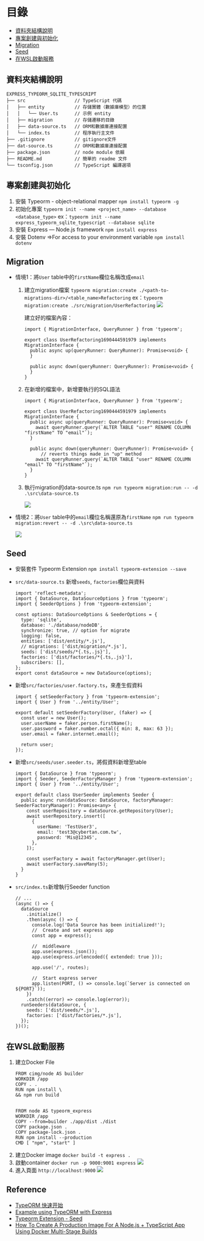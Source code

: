 # 目錄
- [資料夾結構說明](#資料夾結構說明)
- [專案創建與初始化](#專案創建與初始化)
- [Migration](#Migration)
- [Seed](#Seed)
- [在WSL啟動服務](#在WSL啟動服務)

## 資料夾結構說明
```
EXPRESS_TYPEORM_SQLITE_TYPESCRIPT
├── src                  // TypeScript 代碼
│   ├── entity           // 存儲實體（數據庫模型）的位置
│   │   └── User.ts      // 示例 entity
│   ├── migration        // 存儲遷移的目錄
│   ├── data-source.ts   // ORM和數據庫連接配置
│   └── index.ts         // 程序執行主文件
├── .gitignore           // gitignore文件
├── dat-source.ts        // ORM和數據庫連接配置
├── package.json         // node module 依賴
├── README.md            // 簡單的 readme 文件
└── tsconfig.json        // TypeScript 編譯選項
```


## 專案創建與初始化
1. 安裝 Typeorm - object-relational mapper
    `npm install typeorm -g`
2. 初始化專案
    `typeorm init --name <project_name> --database <database_type>`
    ex：`typeorm init --name express_typeorm_sqlite_typescript --database sqlite`
3. 安裝 Express — Node.js framework 
    `npm install express`
4. 安裝 Dotenv =>For access to your environment variable
    `npm install dotenv` 


## Migration
* 情境1：將`User` table中的`firstName`欄位名稱改成`email`
    1. 建立migration檔案
        `typeorm migration:create ./<path-to-migrations-dir>/<table_name>Refactoring`
        ex：`typeorm migration:create ./src/migration/UserRefactoring`
        ![](https://hackmd.io/_uploads/H1T4toyo2.png)

        建立好的檔案內容：
        ```typescript=
        import { MigrationInterface, QueryRunner } from 'typeorm';

        export class UserRefactoring1690444591979 implements MigrationInterface {
          public async up(queryRunner: QueryRunner): Promise<void> {
          }

          public async down(queryRunner: QueryRunner): Promise<void> {
          }
        }
        ```
    2. 在新增的檔案中，新增要執行的SQL語法
        ```typescript=
        import { MigrationInterface, QueryRunner } from 'typeorm';

        export class UserRefactoring1690444591979 implements MigrationInterface {
          public async up(queryRunner: QueryRunner): Promise<void> {
            await queryRunner.query(`ALTER TABLE "user" RENAME COLUMN "firstName" TO "email"`);
          }

          public async down(queryRunner: QueryRunner): Promise<void> {
              // reverts things made in "up" method
            await queryRunner.query(`ALTER TABLE "user" RENAME COLUMN "email" TO "firstName"`); 
          }
        }
        ```
    3. 執行migration的data-source.ts
        `npm run typeorm migration:run -- -d .\src\data-source.ts`
        
        ![](https://hackmd.io/_uploads/ByuG_i1s3.png)

* 情境2：將`User` table中的`email`欄位名稱還原為`firstName`
    `npm run typeorm migration:revert -- -d .\src\data-source.ts`

    ![](https://hackmd.io/_uploads/B1b9Ys1jh.png)

## Seed
* 安裝套件 Typeorm Extension
    `npm install typeorm-extension --save`
* `src/data-source.ts` 新增`seeds`, `factories`欄位與資料
    ```typescript=
    import 'reflect-metadata';
    import { DataSource, DataSourceOptions } from 'typeorm';
    import { SeederOptions } from 'typeorm-extension';

    const options: DataSourceOptions & SeederOptions = {
      type: 'sqlite',
      database: './database/nodeDB',
      synchronize: true, // option for migrate
      logging: false,
      entities: ['dist/entity/*.js'],
      // migrations: ['dist/migration/*.js'],
      seeds: ['dist/seeds/*{.ts,.js}'],
      factories: ['dist/factories/*{.ts,.js}'],
      subscribers: [],
    };
    export const dataSource = new DataSource(options);
    ```
* 新增`src/factories/user.factory.ts`，來產生假資料
    ```typescript=
    import { setSeederFactory } from 'typeorm-extension';
    import { User } from '../entity/User';

    export default setSeederFactory(User, (faker) => {
      const user = new User();
      user.userName = faker.person.firstName();
      user.password = faker.number.octal({ min: 8, max: 63 });
      user.email = faker.internet.email();

      return user;
    });
    ```

* 新增`src/seeds/user.seeder.ts`，將假資料新增至table
    ```typescript=
    import { DataSource } from 'typeorm';
    import { Seeder, SeederFactoryManager } from 'typeorm-extension';
    import { User } from '../entity/User';

    export default class UserSeeder implements Seeder {
      public async run(dataSource: DataSource, factoryManager: SeederFactoryManager): Promise<any> {
        const userRepository = dataSource.getRepository(User);
        await userRepository.insert([
          {
            userName: 'TestUser3',
            email: 'test3@cybertan.com.tw',
            password: 'Mis@12345',
          },
        ]);

        const userFactory = await factoryManager.get(User);
        await userFactory.saveMany(5);
      }
    }
    ```

* `src/index.ts`新增執行Seeder function
    ```typescript=
    // ...
    (async () => {
      dataSource
        .initialize()
        .then(async () => {
          console.log('Data Source has been initialized!');
          //  Create and set express app
          const app = express();

          //  middleware
          app.use(express.json());
          app.use(express.urlencoded({ extended: true }));

          app.use('/', routes);

          //  Start express server
          app.listen(PORT, () => console.log(`Server is connected on ${PORT}`));
        })
        .catch((error) => console.log(error));
      runSeeders(dataSource, {
        seeds: ['dist/seeds/*.js'],
        factories: ['dist/factories/*.js'],
      });
    })();
    ```
## 在WSL啟動服務
1. 建立Docker File
    ```docker=
    FROM cimg/node AS builder
    WORKDIR /app
    COPY . .
    RUN npm install \
    && npm run build


    FROM node AS typeorm_express
    WORKDIR /app
    COPY --from=builder ./app/dist ./dist
    COPY package.json .
    COPY package-lock.json .
    RUN npm install --production
    CMD [ "npm", "start" ]
    ```
2. 建立Docker image
    `docker build -t express .`
3. 啟動container
    `docker run -p 9000:9001 express`
    ![](https://hackmd.io/_uploads/rJ1VELUj2.png)
4. 進入頁面
    `http://localhost:9000`
    ![](https://hackmd.io/_uploads/SkPIEIIj2.png)

## Reference
- [TypeORM 快速开始](https://typeorm.bootcss.com/#%E5%BF%AB%E9%80%9F%E5%BC%80%E5%A7%8B)
- [Example using TypeORM with Express](https://orkhan.gitbook.io/typeorm/docs/example-with-express)
- [Typeorm Extension - Seed](https://github.com/tada5hi/typeorm-extension#seed)
- [How To Create A Production Image For A Node.js + TypeScript App Using Docker Multi-Stage Builds](https://www.andreadiotallevi.com/blog/how-to-create-a-production-image-for-a-node-typescript-app-using-docker-multi-stage-builds)

